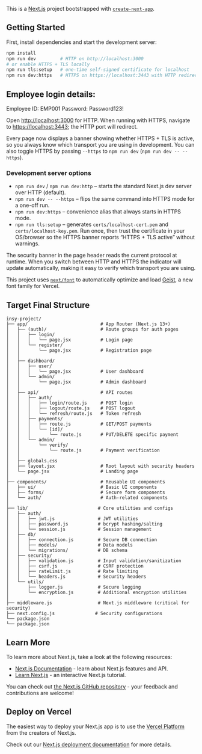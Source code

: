 This is a [Next.js](https://nextjs.org) project bootstrapped with [`create-next-app`](https://nextjs.org/docs/app/api-reference/cli/create-next-app).

## Getting Started

First, install dependencies and start the development server:

```bash
npm install
npm run dev         # HTTP on http://localhost:3000
# or enable HTTPS + TLS locally
npm run tls:setup   # one-time self-signed certificate for localhost
npm run dev:https   # HTTPS on https://localhost:3443 with HTTP redirect
```
## Employee login details:
Employee ID: EMP001
Password: Password123!

Open [http://localhost:3000](http://localhost:3000) for HTTP. When running with HTTPS, navigate to [https://localhost:3443](https://localhost:3443); the HTTP port will redirect.

Every page now displays a banner showing whether HTTPS + TLS is active, so you always know which transport you are using in development. You can also toggle HTTPS by passing `--https` to `npm run dev` (`npm run dev -- --https`).

### Development server options

- `npm run dev` / `npm run dev:http` – starts the standard Next.js dev server over HTTP (default).
- `npm run dev -- --https` – flips the same command into HTTPS mode for a one-off run.
- `npm run dev:https` – convenience alias that always starts in HTTPS mode.
- `npm run tls:setup` – generates `certs/localhost-cert.pem` and `certs/localhost-key.pem`. Run once, then trust the certificate in your OS/browser so the HTTPS banner reports “HTTPS + TLS active” without warnings.

The security banner in the page header reads the current protocol at runtime. When you switch between HTTP and HTTPS the indicator will update automatically, making it easy to verify which transport you are using.

This project uses [`next/font`](https://nextjs.org/docs/app/building-your-application/optimizing/fonts) to automatically optimize and load [Geist](https://vercel.com/font), a new font family for Vercel.

## Target Final Structure
```
insy-project/
├── app/                           # App Router (Next.js 13+)
│   ├── (auth)/                    # Route groups for auth pages
│   │   ├── login/
│   │   │   └── page.jsx           # Login page
│   │   └── register/
│   │       └── page.jsx           # Registration page
│   │
│   ├── dashboard/
│   │   ├── user/
│   │   │   └── page.jsx           # User dashboard
│   │   └── admin/
│   │       └── page.jsx           # Admin dashboard
│   │
│   ├── api/                       # API routes
│   │   ├── auth/
│   │   │   ├── login/route.js     # POST login
│   │   │   ├── logout/route.js    # POST logout
│   │   │   └── refresh/route.js   # Token refresh
│   │   ├── payments/
│   │   │   ├── route.js           # GET/POST payments
│   │   │   └── [id]/
│   │   │       └── route.js       # PUT/DELETE specific payment
│   │   └── admin/
│   │       └── verify/
│   │           └── route.js       # Payment verification
│   │
│   ├── globals.css
│   ├── layout.jsx                 # Root layout with security headers
│   └── page.jsx                   # Landing page
│
├── components/                    # Reusable UI components
│   ├── ui/                        # Basic UI components
│   ├── forms/                     # Secure form components
│   └── auth/                      # Auth-related components
│
├── lib/                          # Core utilities and configs
│   ├── auth/
│   │   ├── jwt.js                # JWT utilities
│   │   ├── password.js           # bcrypt hashing/salting
│   │   └── session.js            # Session management
│   ├── db/
│   │   ├── connection.js         # Secure DB connection
│   │   ├── models/               # Data models
│   │   └── migrations/           # DB schema
│   ├── security/
│   │   ├── validation.js         # Input validation/sanitization
│   │   ├── csrf.js               # CSRF protection
│   │   ├── rateLimit.js          # Rate limiting
│   │   └── headers.js            # Security headers
│   └── utils/
│       ├── logger.js             # Secure logging
│       └── encryption.js         # Additional encryption utilities
│
├── middleware.js                 # Next.js middleware (critical for security)
├── next.config.js               # Security configurations
└── package.json
└── package.json
```

## Learn More

To learn more about Next.js, take a look at the following resources:

- [Next.js Documentation](https://nextjs.org/docs) - learn about Next.js features and API.
- [Learn Next.js](https://nextjs.org/learn) - an interactive Next.js tutorial.

You can check out [the Next.js GitHub repository](https://github.com/vercel/next.js) - your feedback and contributions are welcome!

## Deploy on Vercel

The easiest way to deploy your Next.js app is to use the [Vercel Platform](https://vercel.com/new?utm_medium=default-template&filter=next.js&utm_source=create-next-app&utm_campaign=create-next-app-readme) from the creators of Next.js.

Check out our [Next.js deployment documentation](https://nextjs.org/docs/app/building-your-application/deploying) for more details.
